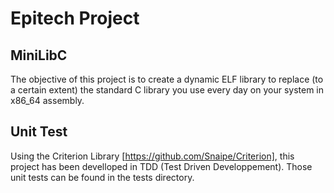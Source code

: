 # Epitech Project

## MiniLibC
The objective of this project is to create a dynamic ELF library to replace (to a certain extent) the standard C library you use every day on your system in x86_64 assembly.

## Unit Test
Using the Criterion Library [https://github.com/Snaipe/Criterion], this project has been develloped in TDD (Test Driven Developpement). Those unit tests can be found in the tests directory.
